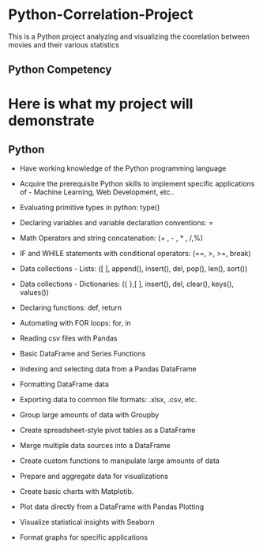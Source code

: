 # Python-Correlation-Project
This is a Python project analyzing and visualizing the coorelation between movies and their various statistics


## Python Competency

# Here is what my project will demonstrate

## Python

* Have working knowledge of the Python programming language
* Acquire the prerequisite Python skills to implement specific applications of - Machine Learning, Web Development, etc..
* Evaluating primitive types in python: type()
* Declaring variables and variable declaration conventions: =
* Math Operators and string concatenation: (+ , - , * , /,%)
* IF and WHILE statements with conditional operators: (==, >, >=, break)
* Data collections - Lists: ([ ], append(), insert(), del, pop(), len(), sort())
* Data collections - Dictionaries: ({ },[ ], insert(), del, clear(), keys(), values())
* Declaring functions: def, return
* Automating with FOR loops: for, in

* Reading csv files with Pandas
* Basic DataFrame and Series Functions 
* Indexing and selecting data from a Pandas DataFrame
* Formatting DataFrame data
* Exporting data to common file formats: .xlsx, .csv, etc.

* Group large amounts of data with Groupby
* Create spreadsheet-style pivot tables as a DataFrame
* Merge multiple data sources into a DataFrame
* Create custom functions to manipulate large amounts of data

* Prepare and aggregate data for visualizations
* Create basic charts with Matplotib. 
* Plot data directly from a DataFrame with Pandas Plotting
* Visualize statistical insights with Seaborn
* Format graphs for specific applications
